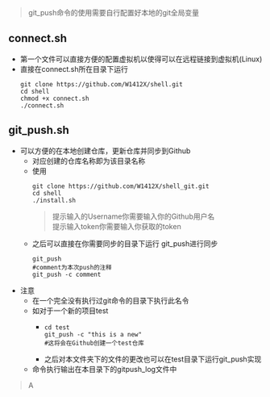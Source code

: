 > git_push命令的使用需要自行配置好本地的git全局变量
## connect.sh
- 第一个文件可以直接方便的配置虚拟机以使得可以在远程链接到虚拟机(Linux)
- 直接在connect.sh所在目录下运行
  ```shell
  git clone https://github.com/W1412X/shell.git
  cd shell
  chmod +x connect.sh
  ./connect.sh
  ```
## git_push.sh
- 可以方便的在本地创建仓库，更新仓库并同步到Github
    - 对应创建的仓库名称即为该目录名称
    - 使用
      ```shell
      git clone https://github.com/W1412X/shell_git.git  
      cd shell
      ./install.sh  
      ```
      > 提示输入的Username你需要输入你的Github用户名  
      提示输入token你需要输入你获取的token
    - 之后可以直接在你需要同步的目录下运行 git_push进行同步
      ```shell
      git_push
      #comment为本次push的注释
      git_push -c comment
      ```
- 注意
  - 在一个完全没有执行过git命令的目录下执行此名令
  - 如对于一个新的项目test
    - ```shell
      cd test
      git_push -c "this is a new"
      #这将会在Github创建一个test仓库
      ```
    -  之后对本文件夹下的文件的更改也可以在test目录下运行git_push实现
  - 命令执行输出在本目录下的gitpush_log文件中
> A 